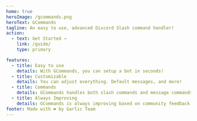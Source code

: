 ```yaml
---
home: true
heroImage: /gcommands.png
heroText: GCommands
tagline: An easy to use, advanced Discord Slash command handler!
action: 
  - text: Get Started →
    link: /guide/
    type: primary

features:
  - title: Easy to use
    details: With GCommands, you can setup a bot in seconds!
  - title: Customizable
    details: You can adjust everything. Default messages, and more!
  - title: Commands
    details: GCommands handles both slash commands and message commands!
  - title: Always Improving
    details: GCommands is always improving based on community feedback!
footer: Made with ❤️ by Garlic Team
---
```

